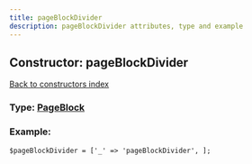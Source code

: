 ```yaml
---
title: pageBlockDivider
description: pageBlockDivider attributes, type and example
---
```

## Constructor: pageBlockDivider  
[Back to constructors index](index.md)






### Type: [PageBlock](../types/PageBlock.md)


### Example:

```
$pageBlockDivider = ['_' => 'pageBlockDivider', ];
```  


